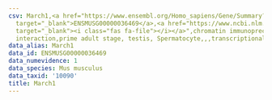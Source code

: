 ```yaml
---
csv: March1,<a href="https://www.ensembl.org/Homo_sapiens/Gene/Summary?db=core;g=ENSMUSG00000036469"
  target="_blank">ENSMUSG00000036469</a>,<a href="https://www.ncbi.nlm.nih.gov/pubmed/25450459"
  target="_blank"><i class="fas fa-file"></i></a>",chromatin immunoprecipitation assay,direct
  interaction,prime adult stage, testis, Spermatocyte,,,transcriptional regulation,
data_alias: March1
data_id: ENSMUSG00000036469
data_numevidence: 1
data_species: Mus musculus
data_taxid: '10090'
title: March1
---
```

